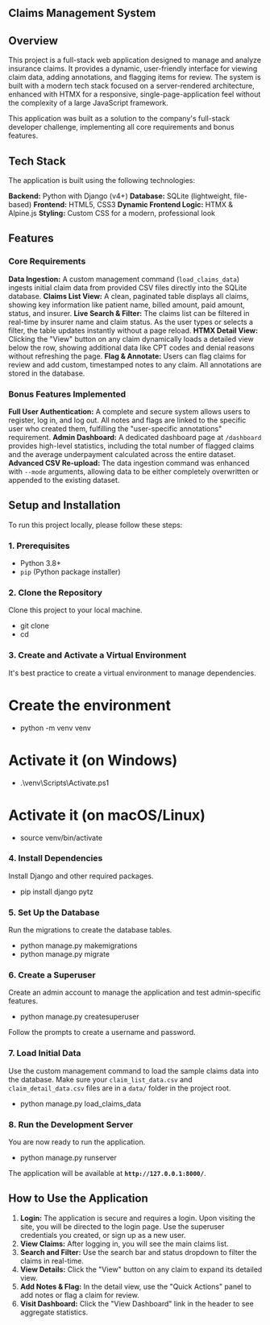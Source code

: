 ## Claims Management System

## Overview
This project is a full-stack web application designed to manage and analyze insurance claims. It provides a dynamic, user-friendly interface for viewing claim data, adding annotations, and flagging items for review. The system is built with a modern tech stack focused on a server-rendered architecture, enhanced with HTMX for a responsive, single-page-application feel without the complexity of a large JavaScript framework.

This application was built as a solution to the company's full-stack developer challenge, implementing all core requirements and bonus features.

## Tech Stack
The application is built using the following technologies:

**Backend:** Python with Django (v4+)
**Database:** SQLite (lightweight, file-based)
**Frontend:** HTML5, CSS3
**Dynamic Frontend Logic:** HTMX & Alpine.js
**Styling:** Custom CSS for a modern, professional look


## Features

### Core Requirements
**Data Ingestion:** A custom management command (`load_claims_data`) ingests initial claim data from provided CSV files directly into the SQLite database.
**Claims List View:** A clean, paginated table displays all claims, showing key information like patient name, billed amount, paid amount, status, and insurer.
**Live Search & Filter:** The claims list can be filtered in real-time by insurer name and claim status. As the user types or selects a filter, the table updates instantly without a page reload.
**HTMX Detail View:** Clicking the "View" button on any claim dynamically loads a detailed view below the row, showing additional data like CPT codes and denial reasons without refreshing the page.
**Flag & Annotate:** Users can flag claims for review and add custom, timestamped notes to any claim. All annotations are stored in the database.


### Bonus Features Implemented
**Full User Authentication:** A complete and secure system allows users to register, log in, and log out. All notes and flags are linked to the specific user who created them, fulfilling the "user-specific annotations" requirement.
**Admin Dashboard:** A dedicated dashboard page at `/dashboard` provides high-level statistics, including the total number of flagged claims and the average underpayment calculated across the entire dataset.
**Advanced CSV Re-upload:** The data ingestion command was enhanced with `--mode` arguments, allowing data to be either completely overwritten or appended to the existing dataset.


## Setup and Installation
To run this project locally, please follow these steps:

### 1. Prerequisites

* Python 3.8+
* `pip` (Python package installer)

### 2. Clone the Repository

Clone this project to your local machine.

* git clone <your-repository-url>
* cd <project-folder>

### 3. Create and Activate a Virtual Environment

It's best practice to create a virtual environment to manage dependencies.

# Create the environment
* python -m venv venv

# Activate it (on Windows)
* .\venv\Scripts\Activate.ps1

# Activate it (on macOS/Linux)
* source venv/bin/activate

### 4. Install Dependencies
Install Django and other required packages.
* pip install django pytz

### 5. Set Up the Database
Run the migrations to create the database tables.

* python manage.py makemigrations
* python manage.py migrate

### 6. Create a Superuser
Create an admin account to manage the application and test admin-specific features.

* python manage.py createsuperuser

Follow the prompts to create a username and password.

### 7. Load Initial Data
Use the custom management command to load the sample claims data into the database. Make sure your `claim_list_data.csv` and `claim_detail_data.csv` files are in a `data/` folder in the project root.

* python manage.py load_claims_data

### 8. Run the Development Server
You are now ready to run the application.

* python manage.py runserver

The application will be available at **`http://127.0.0.1:8000/`**.


## How to Use the Application

1.  **Login:** The application is secure and requires a login. Upon visiting the site, you will be directed to the login page. Use the superuser credentials you created, or sign up as a new user.
2.  **View Claims:** After logging in, you will see the main claims list.
3.  **Search and Filter:** Use the search bar and status dropdown to filter the claims in real-time.
4.  **View Details:** Click the "View" button on any claim to expand its detailed view.
5.  **Add Notes & Flag:** In the detail view, use the "Quick Actions" panel to add notes or flag a claim for review.
6.  **Visit Dashboard:** Click the "View Dashboard" link in the header to see aggregate statistics.